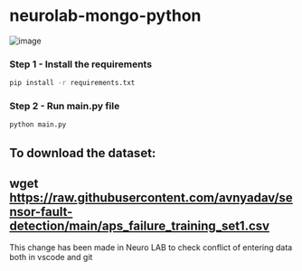 # neurolab-mongo-python

![image](https://user-images.githubusercontent.com/57321948/196933065-4b16c235-f3b9-4391-9cfe-4affcec87c35.png)

### Step 1 - Install the requirements

```bash
pip install -r requirements.txt
```

### Step 2 - Run main.py file

```bash
python main.py
```
To download the dataset:
----
wget https://raw.githubusercontent.com/avnyadav/sensor-fault-detection/main/aps_failure_training_set1.csv
----
This change has been made in Neuro LAB to check conflict of entering data both in vscode and git